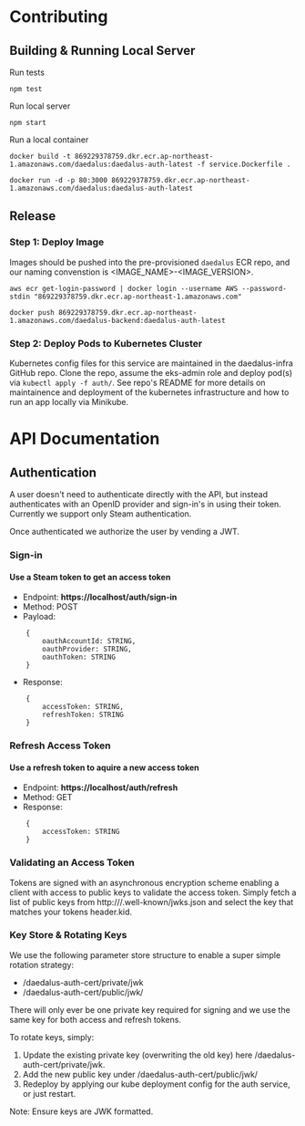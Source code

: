 
# Contributing

## Building & Running Local Server

Run tests
```
npm test
```

Run local server
```
npm start
```

Run a local container

```
docker build -t 869229378759.dkr.ecr.ap-northeast-1.amazonaws.com/daedalus:daedalus-auth-latest -f service.Dockerfile .

docker run -d -p 80:3000 869229378759.dkr.ecr.ap-northeast-1.amazonaws.com/daedalus:daedalus-auth-latest
```

## Release

###  Step 1: Deploy Image 

Images should be pushed into the pre-provisioned `daedalus` ECR repo, and our naming convenstion is <IMAGE_NAME>-<IMAGE_VERSION>. 

```
aws ecr get-login-password | docker login --username AWS --password-stdin "869229378759.dkr.ecr.ap-northeast-1.amazonaws.com"

docker push 869229378759.dkr.ecr.ap-northeast-1.amazonaws.com/daedalus-backend:daedalus-auth-latest
```

### Step 2: Deploy Pods to Kubernetes Cluster
 
Kubernetes config files for this service are maintained in the daedalus-infra GitHub repo. Clone the repo, assume the eks-admin role and deploy pod(s) via `kubectl apply -f auth/`. See repo's README for more details on maintainence and deployment of the kubernetes infrastructure and how to run an app locally via Minikube.


# API Documentation

## Authentication

A user doesn't need to authenticate directly with the API, but instead authenticates with an OpenID provider and sign-in's in using their token. Currently we support only Steam authentication.

Once authenticated we authorize the user by vending a JWT.

### Sign-in

#### Use a Steam token to get an access token 

- Endpoint: **https://localhost/auth/sign-in**  
- Method: POST  
- Payload:
```
    {
        oauthAccountId: STRING, 
        oauthProvider: STRING, 
        oauthToken: STRING
    }
```
- Response:
```
    {
        accessToken: STRING, 
        refreshToken: STRING
    }
```

### Refresh Access Token

#### Use a refresh token to aquire a new access token 

- Endpoint: **https://localhost/auth/refresh**  
- Method: GET  
- Response:
```
    {
        accessToken: STRING
    }
```

### Validating an Access Token

Tokens are signed with an asynchronous encryption scheme enabling a client with access to public keys to validate the access token. Simply fetch a list of public keys from http://<domain>/.well-known/jwks.json and select the key that matches your tokens header.kid. 

### Key Store & Rotating Keys

We use the following parameter store structure to enable a super simple rotation strategy:

- /daedalus-auth-cert/private/jwk
- /daedalus-auth-cert/public/jwk/<kid>

There will only ever be one private key required for signing and we use the same key for both access and refresh tokens. 

To rotate keys, simply:

1. Update the existing private key (overwriting the old key) here /daedalus-auth-cert/private/jwk.
1. Add the new public key under /daedalus-auth-cert/public/jwk/<kid>
1. Redeploy by applying our kube deployment config for the auth service, or just restart. 

Note: Ensure keys are JWK formatted.